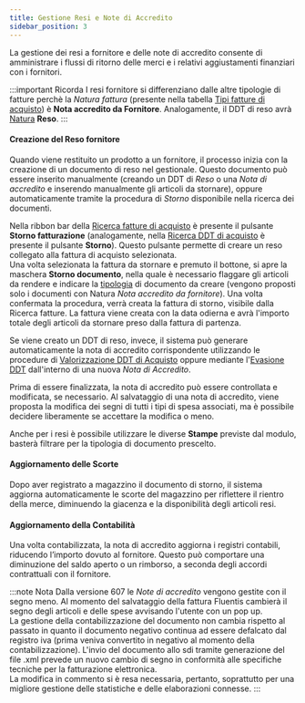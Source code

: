 ```yaml
---
title: Gestione Resi e Note di Accredito
sidebar_position: 3
--- 
```


La gestione dei resi a fornitore e delle note di accredito consente di amministrare i flussi di ritorno delle merci e i relativi aggiustamenti finanziari con i fornitori.   

:::important Ricorda
I resi fornitore si differenziano dalle altre tipologie di fatture perchè la *Natura fattura* (presente nella tabella [Tipi fatture di acquisto](/docs/configurations/tables/purchase/purchase-invoices-type)) è **Nota accredito da Fornitore**. Analogamente, il DDT di reso avrà [Natura](/docs/configurations/tables/purchase/purchase-delivery-notes-type) **Reso**. 
::: 

#### Creazione del Reso fornitore

Quando viene restituito un prodotto a un fornitore, il processo inizia con la creazione di un documento di reso nel gestionale. Questo documento può essere inserito manualmente (creando un DDT di *Reso* o una *Nota di accredito* e inserendo manualmente gli articoli da stornare), oppure automaticamente tramite la procedura di *Storno* disponibile nella ricerca dei documenti. 

Nella ribbon bar della [Ricerca fatture di acquisto](/docs/purchase/purchase-invoices/insert-purchase-invoice/search-purchase-invoices) è presente il pulsante **Storno fatturazione** (analogamente, nella [Ricerca DDT di acquisto](/docs/purchase/purchase-delivery-note/insert-purchase-delivery-note/search-delivery-note) è presente il pulsante **Storno**). Questo pulsante permette di creare un reso collegato alla fattura di acquisto selezionata.    
Una volta selezionata la fattura da stornare e premuto il bottone, si apre la maschera **Storno documento**, nella quale è necessario flaggare gli articoli da rendere e indicare la [tipologia](/docs/configurations/tables/purchase/purchase-invoices-type) di documento da creare (vengono proposti solo i documenti con Natura *Nota accredito da fornitore*). Una volta confermata la procedura, verrà creata la fattura di storno, visibile dalla Ricerca fatture. La fattura viene creata con la data odierna e avrà l'importo totale degli articoli da stornare preso dalla fattura di partenza.   

Se viene creato un DDT di reso, invece, il sistema può generare automaticamente la nota di accredito corrispondente utilizzando le procedure di [Valorizzazione DDT di Acquisto](/docs/purchase/purchase-invoices/procedures/purchase-delivery-note-valorization) oppure mediante l'[Evasione DDT](/docs/purchase/purchase-invoices/insert-purchase-invoice/purchase-invoice-procedures/execution-from-purchase-delivery-note) dall'interno di una nuova *Nota di Accredito*.

Prima di essere finalizzata, la nota di accredito può essere controllata e modificata, se necessario. Al salvataggio di una nota di accredito, viene proposta la modifica dei segni di tutti i tipi di spesa associati, ma è possibile decidere liberamente se accettare la modifica o meno.    

Anche per i resi è possibile utilizzare le diverse **Stampe** previste dal modulo, basterà filtrare per la tipologia di documento prescelto. 

#### Aggiornamento delle Scorte

Dopo aver registrato a magazzino il documento di storno, il sistema aggiorna automaticamente le scorte del magazzino per riflettere il rientro della merce, diminuendo la giacenza e la disponibilità degli articoli resi.   

#### Aggiornamento della Contabilità

Una volta contabilizzata, la nota di accredito aggiorna i registri contabili, riducendo l’importo dovuto al fornitore. Questo può comportare una diminuzione del saldo aperto o un rimborso, a seconda degli accordi contrattuali con il fornitore.   

:::note Nota
Dalla versione 607 le *Note di accredito* vengono gestite con il segno meno. Al momento del salvataggio della fattura Fluentis cambierà il segno degli articoli e delle spese avvisando l'utente con un pop up.    
La gestione della contabilizzazione del documento non cambia rispetto al passato in quanto il documento negativo continua ad essere defalcato dal registro iva (prima veniva convertito in negativo al momento della contabilizzazione). L'invio del documento allo sdi tramite generazione del file .xml prevede un nuovo cambio di segno in conformità alle specifiche tecniche per la fatturazione elettronica.   
La modifica in commento si è resa necessaria, pertanto, soprattutto per una migliore gestione delle statistiche e delle elaborazioni connesse.
:::
